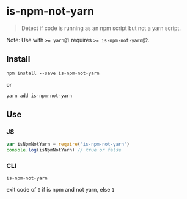 # is-npm-not-yarn

> Detect if code is running as an npm script but not a yarn script.

Note: Use with `>= yarn@1` requires `>= is-npm-not-yarn@2`.

## Install
```
npm install --save is-npm-not-yarn
```
or
```
yarn add is-npm-not-yarn
```

## Use

### JS
```js
var isNpmNotYarn = require('is-npm-not-yarn')
console.log(isNpmNotYarn) // true or false
```

### CLI
```
is-npm-not-yarn
```
exit code of `0` if is npm and not yarn, else `1`
